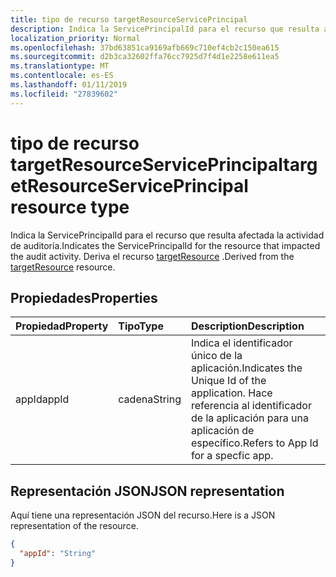 ```yaml
---
title: tipo de recurso targetResourceServicePrincipal
description: Indica la ServicePrincipalId para el recurso que resulta afectada la actividad de auditoría. Deriva el recurso targetResource.
localization_priority: Normal
ms.openlocfilehash: 37bd63851ca9169afb669c710ef4cb2c150ea615
ms.sourcegitcommit: d2b3ca32602ffa76cc7925d7f4d1e2258e611ea5
ms.translationtype: MT
ms.contentlocale: es-ES
ms.lasthandoff: 01/11/2019
ms.locfileid: "27839602"
---
```

# <a name="targetresourceserviceprincipal-resource-type"></a><span data-ttu-id="41051-104">tipo de recurso targetResourceServicePrincipal</span><span class="sxs-lookup"><span data-stu-id="41051-104">targetResourceServicePrincipal resource type</span></span>
<span data-ttu-id="41051-105">Indica la ServicePrincipalId para el recurso que resulta afectada la actividad de auditoría.</span><span class="sxs-lookup"><span data-stu-id="41051-105">Indicates the ServicePrincipalId for the resource that impacted the audit activity.</span></span> <span data-ttu-id="41051-106">Deriva el recurso [targetResource](targetresource.md) .</span><span class="sxs-lookup"><span data-stu-id="41051-106">Derived from the [targetResource](targetresource.md) resource.</span></span>



## <a name="properties"></a><span data-ttu-id="41051-107">Propiedades</span><span class="sxs-lookup"><span data-stu-id="41051-107">Properties</span></span>
| <span data-ttu-id="41051-108">Propiedad</span><span class="sxs-lookup"><span data-stu-id="41051-108">Property</span></span>     | <span data-ttu-id="41051-109">Tipo</span><span class="sxs-lookup"><span data-stu-id="41051-109">Type</span></span>   |<span data-ttu-id="41051-110">Description</span><span class="sxs-lookup"><span data-stu-id="41051-110">Description</span></span>|
|:---------------|:--------|:----------|
|<span data-ttu-id="41051-111">appId</span><span class="sxs-lookup"><span data-stu-id="41051-111">appId</span></span>|<span data-ttu-id="41051-112">cadena</span><span class="sxs-lookup"><span data-stu-id="41051-112">String</span></span>|<span data-ttu-id="41051-113">Indica el identificador único de la aplicación.</span><span class="sxs-lookup"><span data-stu-id="41051-113">Indicates the Unique Id of the application.</span></span> <span data-ttu-id="41051-114">Hace referencia al identificador de la aplicación para una aplicación de específico.</span><span class="sxs-lookup"><span data-stu-id="41051-114">Refers to App Id for a specfic app.</span></span>|

## <a name="json-representation"></a><span data-ttu-id="41051-115">Representación JSON</span><span class="sxs-lookup"><span data-stu-id="41051-115">JSON representation</span></span>

<span data-ttu-id="41051-116">Aquí tiene una representación JSON del recurso.</span><span class="sxs-lookup"><span data-stu-id="41051-116">Here is a JSON representation of the resource.</span></span>

<!-- {
  "blockType": "resource",
  "optionalProperties": [

  ],
  "@odata.type": "microsoft.graph.targetResourceServicePrincipal"
}-->

```json
{
  "appId": "String"
}

```

<!-- uuid: 8fcb5dbc-d5aa-4681-8e31-b001d5168d79
2015-10-25 14:57:30 UTC -->
<!-- {
  "type": "#page.annotation",
  "description": "targetResourceServicePrincipal resource",
  "keywords": "",
  "section": "documentation",
  "tocPath": ""
}-->

